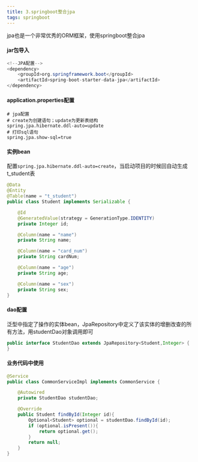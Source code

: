 ```yaml
---
title: 3.springboot整合jpa
tags: springboot
---
```


jpa也是一个非常优秀的ORM框架，使用springboot整合jpa

#### jar包导入

```java
<!--JPA配置-->
<dependency>
    <groupId>org.springframework.boot</groupId>
    <artifactId>spring-boot-starter-data-jpa</artifactId>
</dependency>
```

#### application.properties配置

```properties
# jpa配置
# create为创建语句；update为更新表结构
spring.jpa.hibernate.ddl-auto=update
# 打印sql语句
spring.jpa.show-sql=true
```

#### 实例bean

配置`spring.jpa.hibernate.ddl-auto=create`，当启动项目的时候回自动生成t_student表

```java
@Data
@Entity
@Table(name = "t_student")
public class Student implements Serializable {

    @Id
    @GeneratedValue(strategy = GenerationType.IDENTITY)
    private Integer id;

    @Column(name = "name")
    private String name;

    @Column(name = "card_num")
    private String cardNum;

    @Column(name = "age")
    private String age;

    @Column(name = "sex")
    private String sex;
}
```

#### dao配置

泛型中指定了操作的实体bean，JpaRepository中定义了该实体的增删改查的所有方法，用studentDao对象调用即可

```java
public interface StudentDao extends JpaRepository<Student,Integer> {
}
```

#### 业务代码中使用

```java
@Service
public class CommonServiceImpl implements CommonService {

    @Autowired
    private StudentDao studentDao;

    @Override
    public Student findById(Integer id){
        Optional<Student> optional = studentDao.findById(id);
        if (optional.isPresent()){
            return optional.get();
        }
        return null;
    }
}
```

